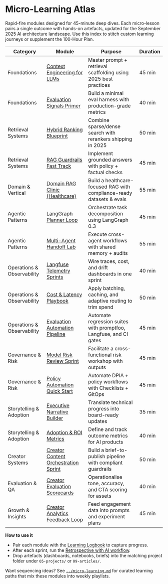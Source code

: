 # Micro-Learning Atlas

Rapid-fire modules designed for 45-minute deep dives. Each micro-lesson pairs a single outcome with hands-on artefacts, updated for the September 2025 AI architecture landscape. Use this index to stitch custom learning journeys or supplement the 100-Hour Plan.

| Category | Module | Purpose | Duration |
| --- | --- | --- | --- |
| Foundations | [Context Engineering for LLMs](foundations-context-engineering.md) | Master prompt + retrieval scaffolding using 2025 best practices | 45 min |
| Foundations | [Evaluation Signals Primer](foundations-evaluation-signals.md) | Build a minimal eval harness with production-grade metrics | 40 min |
| Retrieval Systems | [Hybrid Ranking Blueprint](retrieval-hybrid-ranking.md) | Combine sparse/dense search with rerankers shipping in 2025 | 50 min |
| Retrieval Systems | [RAG Guardrails Fast Track](retrieval-rag-guardrails.md) | Implement grounded answers with policy + factual checks | 45 min |
| Domain & Vertical | [Domain RAG Clinic (Healthcare)](retrieval-domain-rag-healthcare.md) | Build a healthcare-focused RAG with compliance-ready datasets & evals | 55 min |
| Agentic Patterns | [LangGraph Planner Loop](agents-langgraph-planner.md) | Orchestrate task decomposition using LangGraph 0.3 | 45 min |
| Agentic Patterns | [Multi-Agent Handoff Lab](agents-multi-agent-handoff.md) | Execute cross-agent workflows with shared memory + audits | 55 min |
| Operations & Observability | [Langfuse Telemetry Sprints](operations-langfuse-telemetry.md) | Wire traces, cost, and drift dashboards in one sprint | 40 min |
| Operations & Observability | [Cost & Latency Playbook](operations-cost-optimization.md) | Apply batching, caching, and adaptive routing to trim spend | 50 min |
| Operations & Observability | [Evaluation Automation Pipeline](evaluation-automation-pipeline.md) | Automate regression suites with promptfoo, Langfuse, and CI gates | 45 min |
| Governance & Risk | [Model Risk Review Sprint](governance-model-risk-review.md) | Facilitate a cross-functional risk workshop with outputs | 45 min |
| Governance & Risk | [Policy Automation Quick Start](governance-policy-automation.md) | Automate DPIA + policy workflows with Checklists + GitOps | 45 min |
| Storytelling & Adoption | [Executive Narrative Builder](storytelling-exec-brief.md) | Translate technical progress into board-ready updates | 35 min |
| Storytelling & Adoption | [Adoption & ROI Metrics](storytelling-adoption-metrics.md) | Define and track outcome metrics for AI products | 40 min |
| Creator Systems | [Creator Content Orchestration Sprint](creator-content-orchestration.md) | Build a brief-to-publish pipeline with compliant guardrails | 50 min |
| Evaluation & QA | [Creator Evaluation Scorecards](creator-evaluation-scorecards.md) | Operationalise tone, accuracy, and CTA scoring for assets | 40 min |
| Growth & Insights | [Creator Analytics Feedback Loop](creator-analytics-feedback-loop.md) | Feed engagement data into prompts and experiment plans | 45 min |

**How to use it**
- Pair each module with the [Learning Logbook](../logbook.md) to capture progress.
- After each sprint, run the [Retrospective with AI workflow](../../15-workflows/retrospective-with-ai.md).
- Drop artefacts (dashboards, notebooks, briefs) into the matching project folder under `05-projects/` or `09-articles/`.

Want sequencing ideas? See [`../micro-learning.md`](../micro-learning.md) for curated learning paths that mix these modules into weekly playlists.